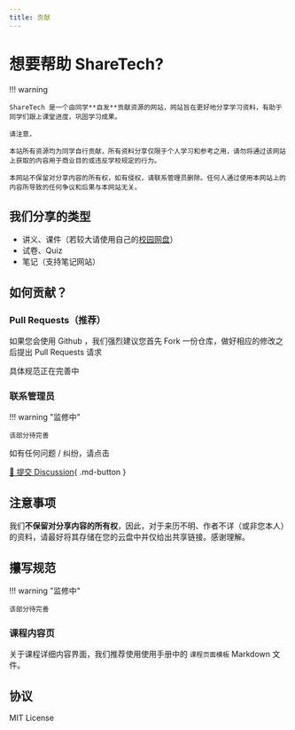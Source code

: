 ```yaml
---
title: 贡献
---
```


# 想要帮助 ShareTech?

!!! warning

    ShareTech 是一个由同学**自发**贡献资源的网站，网站旨在更好地分享学习资料，有助于同学们跟上课堂进度，巩固学习成果。

    请注意，

    本站所有资源均为同学自行贡献，所有资料分享仅限于个人学习和参考之用，请勿将通过该网站上获取的内容用于商业目的或违反学校规定的行为。

    本网站不保留对分享内容的所有权，如有侵权，请联系管理员删除。任何人通过使用本网站上的内容所导致的任何争议和后果与本网站无关。

## 我们分享的类型

- 讲义、课件（若较大请使用自己的[校园网盘](https://epan.shanghaitech.edu.cn/)）
- 试卷、Quiz
- 笔记（支持笔记网站）

## 如何贡献？

### Pull Requests（推荐）

如果您会使用 Github ，我们强烈建议您首先 Fork 一份仓库，做好相应的修改之后提出 Pull Requests 请求

具体规范正在完善中

### 联系管理员

!!! warning "监修中"

    该部分待完善

如有任何问题 / 纠纷，请点击

[💬 提交 Discussion](https://github.com/HeZeBang/share-tech/discussions/new/choose){ .md-button }

## 注意事项

我们**不保留对分享内容的所有权**，因此，对于来历不明、作者不详（或非您本人）的资料，请最好将其存储在您的云盘中并仅给出共享链接。感谢理解。

## 攥写规范

!!! warning "监修中"

    该部分待完善

### 课程内容页

关于课程详细内容界面，我们推荐使用使用手册中的 `课程页面模板` Markdown 文件。

## 协议

MIT License